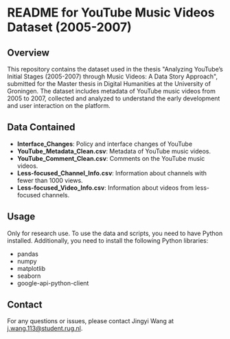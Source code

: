 # README for YouTube Music Videos Dataset (2005-2007)

## Overview

This repository contains the dataset used in the thesis "Analyzing YouTube’s Initial Stages (2005-2007) through Music Videos: A Data Story Approach", submitted for the Master thesis in Digital Humanities at the University of Groningen. The dataset includes metadata of YouTube music videos from 2005 to 2007, collected and analyzed to understand the early development and user interaction on the platform.

## Data Contained

- **Interface_Changes**: Policy and interface changes of YouTube
- **YouTube_Metadata_Clean.csv**: Metadata of YouTube music videos.
- **YouTube_Comment_Clean.csv**: Comments on the YouTube music videos.
- **Less-focused_Channel_Info.csv**: Information about channels with fewer than 1000 views.
- **Less-focused_Video_Info.csv**: Information about videos from less-focused channels.

## Usage

Only for research use. To use the data and scripts, you need to have Python installed. Additionally, you need to install the following Python libraries:

- pandas
- numpy
- matplotlib
- seaborn
- google-api-python-client

## Contact

For any questions or issues, please contact Jingyi Wang at [j.wang.113@student.rug.nl](mailto:j.wang.113@student.rug.nl).

